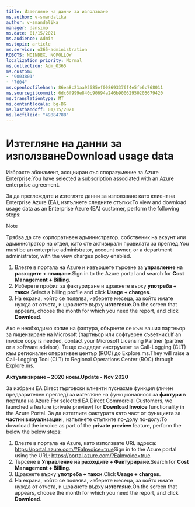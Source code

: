 ```yaml
---
title: Изтегляне на данни за използване
ms.author: v-smandalika
author: v-smandalika
manager: dansimp
ms.date: 01/15/2021
ms.audience: Admin
ms.topic: article
ms.service: o365-administration
ROBOTS: NOINDEX, NOFOLLOW
localization_priority: Normal
ms.collection: Adm_O365
ms.custom:
- "9003801"
- "7604"
ms.openlocfilehash: 86ea8c21aa92685ef008693376f4e5fe6c768011
ms.sourcegitcommit: 6dc6f999e840c90694a246b90062950205679420
ms.translationtype: MT
ms.contentlocale: bg-BG
ms.lasthandoff: 01/15/2021
ms.locfileid: "49884788"
---
```

# <a name="download-usage-data"></a><span data-ttu-id="ea4eb-102">Изтегляне на данни за използване</span><span class="sxs-lookup"><span data-stu-id="ea4eb-102">Download usage data</span></span>

<span data-ttu-id="ea4eb-103">Избрахте абонамент, асоцииран със споразумение за Azure Enterprise.</span><span class="sxs-lookup"><span data-stu-id="ea4eb-103">You have selected a subscription associated with an Azure enterprise agreement.</span></span>

<span data-ttu-id="ea4eb-104">За да преглеждате и изтегляте данни за използване като клиент на Enterprise Azure (EA), изпълнете следните стъпки:</span><span class="sxs-lookup"><span data-stu-id="ea4eb-104">To view and download usage data as an Enterprise Azure (EA) customer, perform the following steps:</span></span>

> [!NOTE]
> <span data-ttu-id="ea4eb-105">Трябва да сте корпоративен администратор, собственик на акаунт или администратор на отдел, като сте активирали правилата за преглед.</span><span class="sxs-lookup"><span data-stu-id="ea4eb-105">You must be an enterprise administrator, account owner, or a department administrator, with the view charges policy enabled.</span></span> 

1. <span data-ttu-id="ea4eb-106">Влезте в портала на Azure и извършете търсене за **управление на разходите + плащане**.</span><span class="sxs-lookup"><span data-stu-id="ea4eb-106">Sign in to the Azure portal and search for **Cost Management + Billing**.</span></span>
2. <span data-ttu-id="ea4eb-107">Изберете профил за фактуриране и щракнете върху **употреба + такси**.</span><span class="sxs-lookup"><span data-stu-id="ea4eb-107">Select a billing profile and click **Usage + charges**.</span></span>
3. <span data-ttu-id="ea4eb-108">На екрана, който се появява, изберете месеца, за който имате нужда от отчета, и щракнете върху **изтегляне**.</span><span class="sxs-lookup"><span data-stu-id="ea4eb-108">On the screen that appears, choose the month for which you need the report, and click **Download**.</span></span>

<span data-ttu-id="ea4eb-109">Ако е необходимо копие на фактура, обърнете се към вашия партньор за лицензиране на Microsoft (партньор или софтуерен съветник).</span><span class="sxs-lookup"><span data-stu-id="ea4eb-109">If an invoice copy is needed, contact your Microsoft Licensing Partner (partner or a software advisor).</span></span> <span data-ttu-id="ea4eb-110">Те ще създадат инструмент за Call-Logging (CLT) към регионален оперативен център (ROC) до Explore.ms.</span><span class="sxs-lookup"><span data-stu-id="ea4eb-110">They will raise a Call-Logging Tool (CLT) to Regional Operations Center (ROC) through Explore.ms.</span></span>

<span data-ttu-id="ea4eb-111">**Актуализиране – 2020 ноем.**</span><span class="sxs-lookup"><span data-stu-id="ea4eb-111">**Update - Nov 2020**</span></span>

<span data-ttu-id="ea4eb-112">За избрани EA Direct търговски клиенти пуснахме функция (личен предварителен преглед) за изтегляне на функционалност за **фактури** в портала на Azure.</span><span class="sxs-lookup"><span data-stu-id="ea4eb-112">For selected EA Direct Commercial Customers, we launched a feature (private preview) for **Download Invoice** functionality in the Azure Portal.</span></span> <span data-ttu-id="ea4eb-113">За да изтеглите фактурата като част от функцията за **частни визуализации** , изпълнете стъпките по-долу по-долу:</span><span class="sxs-lookup"><span data-stu-id="ea4eb-113">To download the invoice as part of the **private preview** feature, perform the below the below steps:</span></span>

1. <span data-ttu-id="ea4eb-114">Влезте в портала на Azure, като използвате URL адреса: https://portal.azure.com/?EaInvoice=true</span><span class="sxs-lookup"><span data-stu-id="ea4eb-114">Sign in to the Azure portal using the URL: https://portal.azure.com/?EaInvoice=true</span></span> 
2. <span data-ttu-id="ea4eb-115">Търсене в **Управление на разходите + Фактуриране**.</span><span class="sxs-lookup"><span data-stu-id="ea4eb-115">Search for **Cost Management + Billing**.</span></span> 
3. <span data-ttu-id="ea4eb-116">Щракнете върху **употреба + такси**.</span><span class="sxs-lookup"><span data-stu-id="ea4eb-116">Click **Usage + charges**.</span></span> 
4. <span data-ttu-id="ea4eb-117">На екрана, който се появява, изберете месеца, за който имате нужда от отчета, и щракнете върху **изтегляне**.</span><span class="sxs-lookup"><span data-stu-id="ea4eb-117">On the screen that appears, choose the month for which you need the report, and click **Download**.</span></span>
